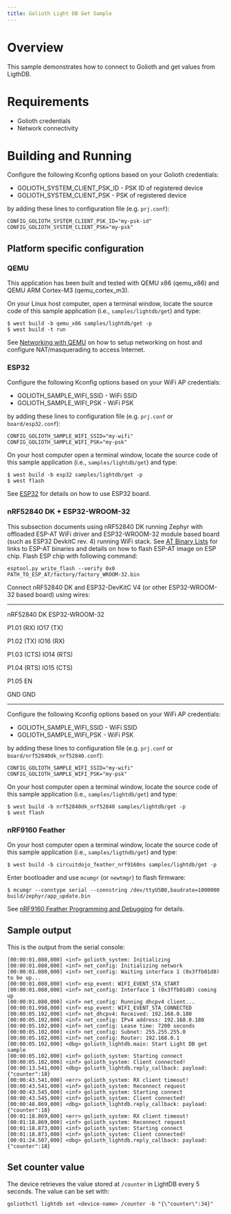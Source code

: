 ```yaml
---
title: Golioth Light DB Get Sample
---
```


# Overview

This sample demonstrates how to connect to Golioth and get values from
LigthDB.

# Requirements

-   Golioth credentials
-   Network connectivity

# Building and Running

Configure the following Kconfig options based on your Golioth
credentials:

-   GOLIOTH_SYSTEM_CLIENT_PSK_ID - PSK ID of registered device
-   GOLIOTH_SYSTEM_CLIENT_PSK - PSK of registered device

by adding these lines to configuration file (e.g. `prj.conf`):

``` {.cfg}
CONFIG_GOLIOTH_SYSTEM_CLIENT_PSK_ID="my-psk-id"
CONFIG_GOLIOTH_SYSTEM_CLIENT_PSK="my-psk"
```

## Platform specific configuration

### QEMU

This application has been built and tested with QEMU x86 (qemu_x86) and
QEMU ARM Cortex-M3 (qemu_cortex_m3).

On your Linux host computer, open a terminal window, locate the source
code of this sample application (i.e., `samples/lightdb/get`) and type:

``` {.console}
$ west build -b qemu_x86 samples/lightdb/get -p
$ west build -t run
```

See [Networking with
QEMU](https://docs.zephyrproject.org/latest/guides/networking/qemu_setup.html#networking-with-qemu)
on how to setup networking on host and configure NAT/masquerading to
access Internet.

### ESP32

Configure the following Kconfig options based on your WiFi AP
credentials:

-   GOLIOTH_SAMPLE_WIFI_SSID - WiFi SSID
-   GOLIOTH_SAMPLE_WIFI_PSK - WiFi PSK

by adding these lines to configuration file (e.g. `prj.conf` or
`board/esp32.conf`):

``` {.cfg}
CONFIG_GOLIOTH_SAMPLE_WIFI_SSID="my-wifi"
CONFIG_GOLIOTH_SAMPLE_WIFI_PSK="my-psk"
```

On your host computer open a terminal window, locate the source code of
this sample application (i.e., `samples/lightdb/get`) and type:

``` {.console}
$ west build -b esp32 samples/lightdb/get -p
$ west flash
```

See
[ESP32](https://docs.zephyrproject.org/latest/boards/xtensa/esp32/doc/index.html)
for details on how to use ESP32 board.

### nRF52840 DK + ESP32-WROOM-32

This subsection documents using nRF52840 DK running Zephyr with
offloaded ESP-AT WiFi driver and ESP32-WROOM-32 module based board (such
as ESP32 DevkitC rev. 4) running WiFi stack. See [AT Binary
Lists](https://docs.espressif.com/projects/esp-at/en/latest/AT_Binary_Lists/index.html)
for links to ESP-AT binaries and details on how to flash ESP-AT image on
ESP chip. Flash ESP chip with following command:

``` {.console}
esptool.py write_flash --verify 0x0 PATH_TO_ESP_AT/factory/factory_WROOM-32.bin
```

Connect nRF52840 DK and ESP32-DevKitC V4 (or other ESP32-WROOM-32 based
board) using wires:

  ----------- ----------------
  nRF52840 DK ESP32-WROOM-32

  P1.01 (RX)  IO17 (TX)

  P1.02 (TX)  IO16 (RX)

  P1.03 (CTS) IO14 (RTS)

  P1.04 (RTS) IO15 (CTS)

  P1.05       EN

  GND         GND
  ----------- ----------------

Configure the following Kconfig options based on your WiFi AP
credentials:

-   GOLIOTH_SAMPLE_WIFI_SSID - WiFi SSID
-   GOLIOTH_SAMPLE_WIFI_PSK - WiFi PSK

by adding these lines to configuration file (e.g. `prj.conf` or
`board/nrf52840dk_nrf52840.conf`):

``` {.cfg}
CONFIG_GOLIOTH_SAMPLE_WIFI_SSID="my-wifi"
CONFIG_GOLIOTH_SAMPLE_WIFI_PSK="my-psk"
```

On your host computer open a terminal window, locate the source code of
this sample application (i.e., `samples/lightdb/get`) and type:

``` {.console}
$ west build -b nrf52840dk_nrf52840 samples/lightdb/get -p
$ west flash
```

### nRF9160 Feather

On your host computer open a terminal window, locate the source code of
this sample application (i.e., `samples/ligthdb/get`) and type:

``` {.console}
$ west build -b circuitdojo_feather_nrf9160ns samples/lightdb/get -p
```

Enter bootloader and use `mcumgr` (or `newtmgr`) to flash firmware:

``` {.console}
$ mcumgr --conntype serial --connstring /dev/ttyUSB0,baudrate=1000000 build/zephyr/app_update.bin
```

See [nRF9160 Feather Programming and
Debugging](https://docs.jaredwolff.com/nrf9160-programming-and-debugging.html)
for details.

## Sample output

This is the output from the serial console:

``` {.console}
[00:00:01.080,000] <inf> golioth_system: Initializing
[00:00:01.080,000] <inf> net_config: Initializing network
[00:00:01.080,000] <inf> net_config: Waiting interface 1 (0x3ffb01d8) to be up...
[00:00:01.080,000] <inf> esp_event: WIFI_EVENT_STA_START
[00:00:01.080,000] <inf> net_config: Interface 1 (0x3ffb01d8) coming up
[00:00:01.080,000] <inf> net_config: Running dhcpv4 client...
[00:00:01.998,000] <inf> esp_event: WIFI_EVENT_STA_CONNECTED
[00:00:05.102,000] <inf> net_dhcpv4: Received: 192.168.0.180
[00:00:05.102,000] <inf> net_config: IPv4 address: 192.168.0.180
[00:00:05.102,000] <inf> net_config: Lease time: 7200 seconds
[00:00:05.102,000] <inf> net_config: Subnet: 255.255.255.0
[00:00:05.102,000] <inf> net_config: Router: 192.168.0.1
[00:00:05.102,000] <dbg> golioth_lightdb.main: Start Light DB get sample
[00:00:05.102,000] <inf> golioth_system: Starting connect
[00:00:05.102,000] <inf> golioth_system: Client connected!
[00:00:13.541,000] <dbg> golioth_lightdb.reply_callback: payload: {"counter":18}
[00:00:43.541,000] <err> golioth_system: RX client timeout!
[00:00:43.541,000] <inf> golioth_system: Reconnect request
[00:00:43.545,000] <inf> golioth_system: Starting connect
[00:00:43.545,000] <inf> golioth_system: Client connected!
[00:00:48.869,000] <dbg> golioth_lightdb.reply_callback: payload: {"counter":18}
[00:01:18.869,000] <err> golioth_system: RX client timeout!
[00:01:18.869,000] <inf> golioth_system: Reconnect request
[00:01:18.873,000] <inf> golioth_system: Starting connect
[00:01:18.873,000] <inf> golioth_system: Client connected!
[00:01:24.507,000] <dbg> golioth_lightdb.reply_callback: payload: {"counter":18}
```

## Set counter value

The device retrieves the value stored at `/counter` in LightDB every 5
seconds. The value can be set with:

``` {.console}
goliothctl lightdb set <device-name> /counter -b "{\"counter\":34}"
```
